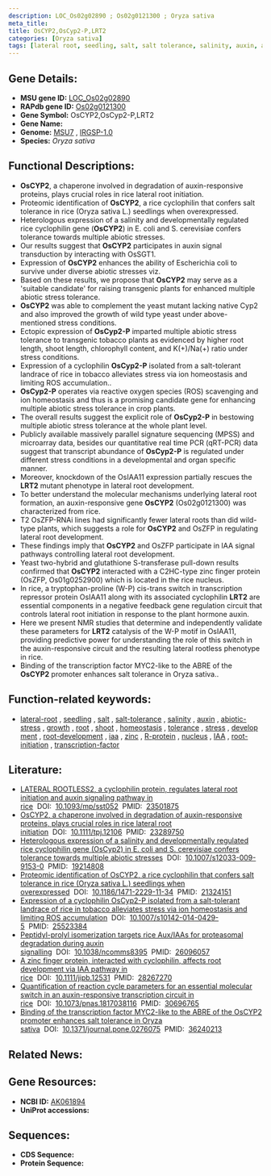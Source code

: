 ```yaml
---
description: LOC_Os02g02890 ; Os02g0121300 ; Oryza sativa
meta_title:
title: OsCYP2,OsCyp2-P,LRT2
categories: [Oryza sativa]
tags: [lateral root, seedling, salt, salt tolerance, salinity, auxin, abiotic stress, growth, root, shoot, homeostasis, tolerance, stress, development, root development, iaa, zinc, R protein, nucleus, IAA, root initiation, transcription factor]
---
```


## Gene Details:
- **MSU gene ID:** [LOC_Os02g02890](http://rice.uga.edu/cgi-bin/ORF_infopage.cgi?orf=LOC_Os02g02890)  
- **RAPdb gene ID:** [Os02g0121300](https://rapdb.dna.affrc.go.jp/locus/?name=Os02g0121300)  
- **Gene Symbol:** OsCYP2,OsCyp2-P,LRT2
- **Gene Name:**
- **Genome:**  [MSU7](http://rice.uga.edu/)&nbsp;,&nbsp;[IRGSP-1.0](https://rapdb.dna.affrc.go.jp/download/irgsp1.html)
- **Species:** *Oryza sativa*

## Functional Descriptions:
   - **OsCYP2**, a chaperone involved in degradation of auxin-responsive proteins, plays crucial roles in rice lateral root initiation.
   - Proteomic identification of **OsCYP2**, a rice cyclophilin that confers salt tolerance in rice (Oryza sativa L.) seedlings when overexpressed.
   - Heterologous expression of a salinity and developmentally regulated rice cyclophilin gene (**OsCYP2**) in E. coli and S. cerevisiae confers tolerance towards multiple abiotic stresses.
   - Our results suggest that **OsCYP2** participates in auxin signal transduction by interacting with OsSGT1.
   - Expression of **OsCYP2** enhances the ability of Escherichia coli to survive under diverse abiotic stresses viz.
   - Based on these results, we propose that **OsCYP2** may serve as a 'suitable candidate' for raising transgenic plants for enhanced multiple abiotic stress tolerance.
   - **OsCYP2** was able to complement the yeast mutant lacking native Cyp2 and also improved the growth of wild type yeast under above-mentioned stress conditions.
   - Ectopic expression of **OsCyp2-P** imparted multiple abiotic stress tolerance to transgenic tobacco plants as evidenced by higher root length, shoot length, chlorophyll content, and K(+)/Na(+) ratio under stress conditions.
   - Expression of a cyclophilin **OsCyp2-P** isolated from a salt-tolerant landrace of rice in tobacco alleviates stress via ion homeostasis and limiting ROS accumulation..
   - **OsCyp2-P** operates via reactive oxygen species (ROS) scavenging and ion homeostasis and thus is a promising candidate gene for enhancing multiple abiotic stress tolerance in crop plants.
   - The overall results suggest the explicit role of **OsCyp2-P** in bestowing multiple abiotic stress tolerance at the whole plant level.
   - Publicly available massively parallel signature sequencing (MPSS) and microarray data, besides our quantitative real time PCR (qRT-PCR) data suggest that transcript abundance of **OsCyp2-P** is regulated under different stress conditions in a developmental and organ specific manner.
   - Moreover, knockdown of the OsIAA11 expression partially rescues the **LRT2** mutant phenotype in lateral root development.
   - To better understand the molecular mechanisms underlying lateral root formation, an auxin-responsive gene **OsCYP2** (Os02g0121300) was characterized from rice.
   - T2 OsZFP-RNAi lines had significantly fewer lateral roots than did wild-type plants, which suggests a role for **OsCYP2** and OsZFP in regulating lateral root development.
   - These findings imply that **OsCYP2** and OsZFP participate in IAA signal pathways controlling lateral root development.
   - Yeast two-hybrid and glutathione S-transferase pull-down results confirmed that **OsCYP2** interacted with a C2HC-type zinc finger protein (OsZFP, Os01g0252900) which is located in the rice nucleus.
   - In rice, a tryptophan-proline (W-P) cis-trans switch in transcription repressor protein OsIAA11 along with its associated cyclophilin **LRT2** are essential components in a negative feedback gene regulation circuit that controls lateral root initiation in response to the plant hormone auxin.
   - Here we present NMR studies that determine and independently validate these parameters for **LRT2** catalysis of the W-P motif in OsIAA11, providing predictive power for understanding the role of this switch in the auxin-responsive circuit and the resulting lateral rootless phenotype in rice.
   - Binding of the transcription factor MYC2-like to the ABRE of the **OsCYP2** promoter enhances salt tolerance in Oryza sativa..

## Function-related keywords:
   - [lateral-root](/tags/lateral-root/)&nbsp;,&nbsp;[seedling](/tags/seedling/)&nbsp;,&nbsp;[salt](/tags/salt/)&nbsp;,&nbsp;[salt-tolerance](/tags/salt-tolerance/)&nbsp;,&nbsp;[salinity](/tags/salinity/)&nbsp;,&nbsp;[auxin](/tags/auxin/)&nbsp;,&nbsp;[abiotic-stress](/tags/abiotic-stress/)&nbsp;,&nbsp;[growth](/tags/growth/)&nbsp;,&nbsp;[root](/tags/root/)&nbsp;,&nbsp;[shoot](/tags/shoot/)&nbsp;,&nbsp;[homeostasis](/tags/homeostasis/)&nbsp;,&nbsp;[tolerance](/tags/tolerance/)&nbsp;,&nbsp;[stress](/tags/stress/)&nbsp;,&nbsp;[development](/tags/development/)&nbsp;,&nbsp;[root-development](/tags/root-development/)&nbsp;,&nbsp;[iaa](/tags/iaa/)&nbsp;,&nbsp;[zinc](/tags/zinc/)&nbsp;,&nbsp;[R-protein](/tags/R-protein/)&nbsp;,&nbsp;[nucleus](/tags/nucleus/)&nbsp;,&nbsp;[IAA](/tags/IAA/)&nbsp;,&nbsp;[root-initiation](/tags/root-initiation/)&nbsp;,&nbsp;[transcription-factor](/tags/transcription-factor/)

## Literature:
   - [LATERAL ROOTLESS2, a cyclophilin protein, regulates lateral root initiation and auxin signaling pathway in rice](https://www.doi.org/10.1093/mp/sst052)&nbsp;&nbsp;DOI:&nbsp;&nbsp;[10.1093/mp/sst052](https://www.doi.org/10.1093/mp/sst052)&nbsp;&nbsp;PMID:&nbsp;&nbsp;[23501875](https://pubmed.ncbi.nlm.nih.gov/23501875/)
   - [OsCYP2, a chaperone involved in degradation of auxin-responsive proteins, plays crucial roles in rice lateral root initiation](https://www.doi.org/10.1111/tpj.12106)&nbsp;&nbsp;DOI:&nbsp;&nbsp;[10.1111/tpj.12106](https://www.doi.org/10.1111/tpj.12106)&nbsp;&nbsp;PMID:&nbsp;&nbsp;[23289750](https://pubmed.ncbi.nlm.nih.gov/23289750/)
   - [Heterologous expression of a salinity and developmentally regulated rice cyclophilin gene (OsCyp2) in E. coli and S. cerevisiae confers tolerance towards multiple abiotic stresses](https://www.doi.org/10.1007/s12033-009-9153-0)&nbsp;&nbsp;DOI:&nbsp;&nbsp;[10.1007/s12033-009-9153-0](https://www.doi.org/10.1007/s12033-009-9153-0)&nbsp;&nbsp;PMID:&nbsp;&nbsp;[19214808](https://pubmed.ncbi.nlm.nih.gov/19214808/)
   - [Proteomic identification of OsCYP2, a rice cyclophilin that confers salt tolerance in rice (Oryza sativa L.) seedlings when overexpressed](https://www.doi.org/10.1186/1471-2229-11-34)&nbsp;&nbsp;DOI:&nbsp;&nbsp;[10.1186/1471-2229-11-34](https://www.doi.org/10.1186/1471-2229-11-34)&nbsp;&nbsp;PMID:&nbsp;&nbsp;[21324151](https://pubmed.ncbi.nlm.nih.gov/21324151/)
   - [Expression of a cyclophilin OsCyp2-P isolated from a salt-tolerant landrace of rice in tobacco alleviates stress via ion homeostasis and limiting ROS accumulation](https://www.doi.org/10.1007/s10142-014-0429-5)&nbsp;&nbsp;DOI:&nbsp;&nbsp;[10.1007/s10142-014-0429-5](https://www.doi.org/10.1007/s10142-014-0429-5)&nbsp;&nbsp;PMID:&nbsp;&nbsp;[25523384](https://pubmed.ncbi.nlm.nih.gov/25523384/)
   - [Peptidyl-prolyl isomerization targets rice Aux/IAAs for proteasomal degradation during auxin signalling](https://www.doi.org/10.1038/ncomms8395)&nbsp;&nbsp;DOI:&nbsp;&nbsp;[10.1038/ncomms8395](https://www.doi.org/10.1038/ncomms8395)&nbsp;&nbsp;PMID:&nbsp;&nbsp;[26096057](https://pubmed.ncbi.nlm.nih.gov/26096057/)
   - [A zinc finger protein, interacted with cyclophilin, affects root development via IAA pathway in rice](https://www.doi.org/10.1111/jipb.12531)&nbsp;&nbsp;DOI:&nbsp;&nbsp;[10.1111/jipb.12531](https://www.doi.org/10.1111/jipb.12531)&nbsp;&nbsp;PMID:&nbsp;&nbsp;[28267270](https://pubmed.ncbi.nlm.nih.gov/28267270/)
   - [Quantification of reaction cycle parameters for an essential molecular switch in an auxin-responsive transcription circuit in rice](https://www.doi.org/10.1073/pnas.1817038116)&nbsp;&nbsp;DOI:&nbsp;&nbsp;[10.1073/pnas.1817038116](https://www.doi.org/10.1073/pnas.1817038116)&nbsp;&nbsp;PMID:&nbsp;&nbsp;[30696765](https://pubmed.ncbi.nlm.nih.gov/30696765/)
   - [Binding of the transcription factor MYC2-like to the ABRE of the OsCYP2 promoter enhances salt tolerance in Oryza sativa](https://www.doi.org/10.1371/journal.pone.0276075)&nbsp;&nbsp;DOI:&nbsp;&nbsp;[10.1371/journal.pone.0276075](https://www.doi.org/10.1371/journal.pone.0276075)&nbsp;&nbsp;PMID:&nbsp;&nbsp;[36240213](https://pubmed.ncbi.nlm.nih.gov/36240213/)

## Related News:

## Gene Resources:
- **NCBI ID:**  [AK061894](http://www.ncbi.nlm.nih.gov/nuccore/AK061894)
- **UniProt accessions:** [](https://www.uniprot.org/uniprotkb//entry)

## Sequences:
- **CDS Sequence:**
- **Protein Sequence:**
